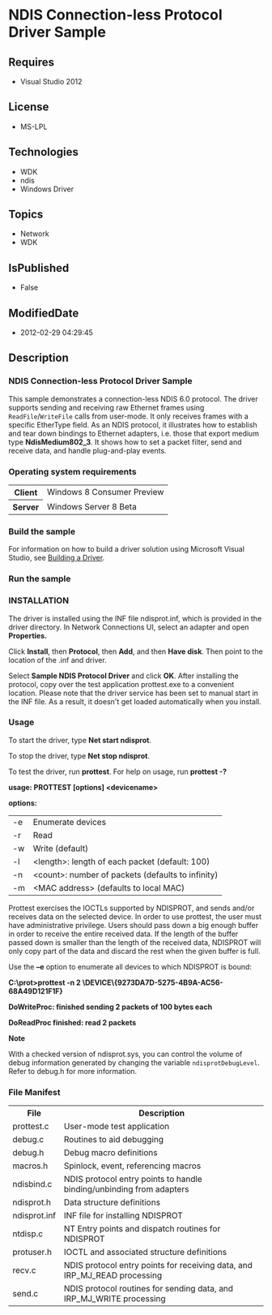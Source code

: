 # NDIS Connection-less Protocol Driver Sample
## Requires
* Visual Studio 2012
## License
* MS-LPL
## Technologies
* WDK
* ndis
* Windows Driver
## Topics
* Network
* WDK
## IsPublished
* False
## ModifiedDate
* 2012-02-29 04:29:45
## Description

<h3>NDIS Connection-less Protocol Driver Sample</h3>
<p>This sample demonstrates a connection-less NDIS 6.0 protocol. The driver supports sending and receiving raw Ethernet frames using
<code>ReadFile</code>/<code>WriteFile</code> calls from user-mode. It only receives frames with a specific EtherType field. As an NDIS protocol, it illustrates how to establish and tear down bindings to Ethernet adapters, i.e. those that export medium type
<b>NdisMedium802_3</b>. It shows how to set a packet filter, send and receive data, and handle plug-and-play events.
</p>
<h3>Operating system requirements</h3>
<table>
<tbody>
<tr>
<th>Client</th>
<td><dt>Windows 8 Consumer Preview </dt></td>
</tr>
<tr>
<th>Server</th>
<td><dt>Windows Server 8 Beta </dt></td>
</tr>
</tbody>
</table>
<h3>Build the sample</h3>
<p>For information on how to build a driver solution using Microsoft Visual Studio, see
<a href="http://msdn.microsoft.com/en-us/library/windows/hardware/Ff554644">Building a Driver</a>.</p>
<h3>Run the sample</h3>
<h3><a name="installation"></a>INSTALLATION</h3>
<p>The driver is installed using the INF file ndisprot.inf, which is provided in the driver directory. In Network Connections UI, select an adapter and open
<b>Properties.</b> </p>
<p>Click <b>Install</b>, then <b>Protocol</b>, then <b>Add</b>, and then <b>Have disk</b>. Then point to the location of the .inf and driver.</p>
<p>Select <b>Sample NDIS Protocol Driver</b> and click <b>OK</b>. After installing the protocol, copy over the test application prottest.exe to a convenient location. Please note that the driver service has been set to manual start in the INF file. As a result,
 it doesn't get loaded automatically when you install.</p>
<h3><a name="usage"></a>Usage</h3>
<p>To start the driver, type <b>Net start ndisprot</b>.</p>
<p>To stop the driver, type <b>Net stop ndisprot</b>.</p>
<p>To test the driver, run <b>prottest</b>. For help on usage, run <b>prottest -?</b>
</p>
<p><b>usage: PROTTEST [options] &lt;devicename&gt;</b> </p>
<p><b>options:</b> </p>
<p>
<table>
<tbody>
<tr>
<td>-e</td>
<td>Enumerate devices</td>
</tr>
<tr>
<td>-r</td>
<td>Read</td>
</tr>
<tr>
<td>-w</td>
<td>Write (default)</td>
</tr>
<tr>
<td>-l</td>
<td>&lt;length&gt;: length of each packet (default: 100)</td>
</tr>
<tr>
<td>-n</td>
<td>&lt;count&gt;: number of packets (defaults to infinity)</td>
</tr>
<tr>
<td>-m</td>
<td>&lt;MAC address&gt; (defaults to local MAC)</td>
</tr>
</tbody>
</table>
</p>
<p>Prottest exercises the IOCTLs supported by NDISPROT, and sends and/or receives data on the selected device. In order to use prottest, the user must have administrative privilege. Users should pass down a big enough buffer in order to receive the entire received
 data. If the length of the buffer passed down is smaller than the length of the received data, NDISPROT will only copy part of the data and discard the rest when the given buffer is full.</p>
<p>Use the <b>–e</b> option to enumerate all devices to which NDISPROT is bound:</p>
<p><b>C:\prot&gt;prottest -n 2 \DEVICE\{9273DA7D-5275-4B9A-AC56-68A49D121F1F}</b>
</p>
<p><b>DoWriteProc: finished sending 2 packets of 100 bytes each</b> </p>
<p><b>DoReadProc finished: read 2 packets</b> </p>
<p class="note"><b>Note</b>&nbsp;&nbsp;</p>
<p class="note">With a checked version of ndisprot.sys, you can control the volume of debug information generated by changing the variable
<code>ndisprotDebugLevel</code>. Refer to debug.h for more information. </p>
<p></p>
<h3><a name="file_manifest"></a>File Manifest</h3>
<table>
<tbody>
<tr>
<th>File</th>
<th>Description</th>
</tr>
<tr>
<td>prottest.c </td>
<td>User-mode test application</td>
</tr>
<tr>
<td>debug.c </td>
<td>Routines to aid debugging</td>
</tr>
<tr>
<td>debug.h </td>
<td>Debug macro definitions</td>
</tr>
<tr>
<td>macros.h </td>
<td>Spinlock, event, referencing macros</td>
</tr>
<tr>
<td>ndisbind.c </td>
<td>NDIS protocol entry points to handle binding/unbinding from adapters</td>
</tr>
<tr>
<td>ndisprot.h </td>
<td>Data structure definitions</td>
</tr>
<tr>
<td>ndisprot.inf </td>
<td>INF file for installing NDISPROT</td>
</tr>
<tr>
<td>ntdisp.c </td>
<td>NT Entry points and dispatch routines for NDISPROT</td>
</tr>
<tr>
<td>protuser.h </td>
<td>IOCTL and associated structure definitions</td>
</tr>
<tr>
<td>recv.c </td>
<td>NDIS protocol entry points for receiving data, and IRP_MJ_READ processing</td>
</tr>
<tr>
<td>send.c </td>
<td>NDIS protocol routines for sending data, and IRP_MJ_WRITE processing</td>
</tr>
</tbody>
</table>
